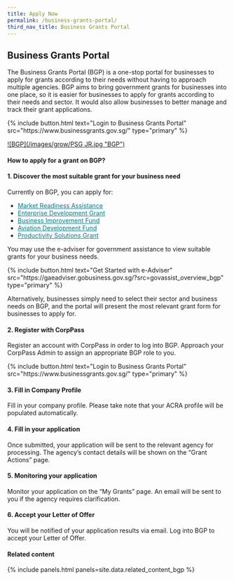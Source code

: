 ```yaml
---
title: Apply Now
permalink: /business-grants-portal/
third_nav_title: Business Grants Portal
---
```


## Business Grants Portal

The Business Grants Portal (BGP) is a one-stop portal for businesses to apply for grants according to their needs without having to approach multiple agencies. BGP aims to bring government grants for businesses into one place, so it is easier for businesses to apply for grants according to their needs and sector. It would also allow businesses to better manage and track their grant applications. 

<p>
{% include button.html text="Login to Business Grants Portal" src="https://www.businessgrants.gov.sg/" type="primary" %}
</p>

[![BGP](/images/grow/PSG JR.jpg "BGP")](https://www.wsg.gov.sg/productivity-solutions-grant-job-redesign.html)

#### How to apply for a grant on BGP?

#### 1.	Discover the most suitable grant for your business need
Currently on BGP, you can apply for:
* <a href="https://www.enterprisesg.gov.sg/financial-assistance/grants/for-local-companies/market-readiness-assistance-grant" target="_blank" style="color:#037e8a">Market Readiness Assistance</a>
* <a href="https://www.enterprisesg.gov.sg/financial-assistance/grants/for-local-companies/enterprise-development-grant/overview" target="_blank" style="color:#037e8a">Enterprise Development Grant</a>
* <a href="https://www.stb.gov.sg/content/stb/en/assistance-and-licensing/grants-overview/business-improvement-fund-bif.html" target="_blank" style="color:#037e8a">Business Improvement Fund</a>
* <a href="https://www.caas.gov.sg/who-we-are/areas-of-responsibility/developing-the-industry/aviation-development-fund" target="_blank" style="color:#037e8a">Aviation Development Fund</a> 
* <a href="/productivity-solutions-grant/" target="_blank" style="color:#037e8a">Productivity Solutions Grant</a>

You may use the e-adviser for government assistance to view suitable grants for your business needs.

<p>
{% include button.html text="Get Started with e-Adviser" src="https://gaeadviser.gobusiness.gov.sg/?src=govassist_overview_bgp" type="primary" %}
</p>

Alternatively, businesses simply need to select their sector and business needs on BGP, and the portal will present the most relevant grant form for businesses to apply for. 

#### 2. Register with CorpPass
Register an account with CorpPass in order to log into BGP. Approach your CorpPass Admin to assign an appropriate BGP role to you.

<p>
{% include button.html text="Login to Business Grants Portal" src="https://www.businessgrants.gov.sg/" type="primary" %}
</p>

#### 3. Fill in Company Profile
Fill in your company profile. Please take note that your ACRA profile will be populated automatically. 

#### 4. Fill in your application
Once submitted, your application will be sent to the relevant agency for processing. The agency’s contact details will be shown on the “Grant Actions” page. 

#### 5. Monitoring your application
Monitor your application on the “My Grants” page. An email will be sent to you if the agency requires clarification. 

#### 6. Accept your Letter of Offer
You will be notified of your application results via email. Log into BGP to accept your Letter of Offer.

#### Related content

{% include panels.html panels=site.data.related_content_bgp %}
